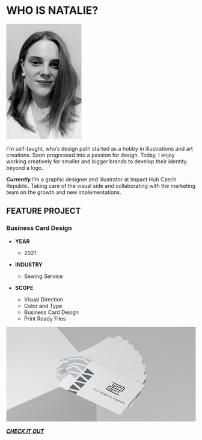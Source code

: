 # WHO IS NATALIE?

![Placeholder for alt text.](profile-picture.png)

I'm self-taught, who’s design path started as a hobby in illustrations and art creations. Soon progressed into a passion for design.
Today, I enjoy working creatively for smaller and bigger brands to develop their identity beyond a logo.

***Currently*** I’m a graphic designer and illustrator at Impact Hub Czech Republic. Taking care of the visual side and collaborating with the marketing team on the growth and new implementations.


## FEATURE PROJECT

### Business Card Design

- **YEAR**
    - 2021

- **INDUSTRY**
    - Sewing Service

- **SCOPE**
    - Visual Direction
    - Color and Type
    - Business Card Design
    - Print Ready Files


![Placeholder for alt text.](front-page.png)

[***CHECK IT OUT***]([03-content-first](https://nataliesediva.github.io/english-for-designers/03-content-first/))






